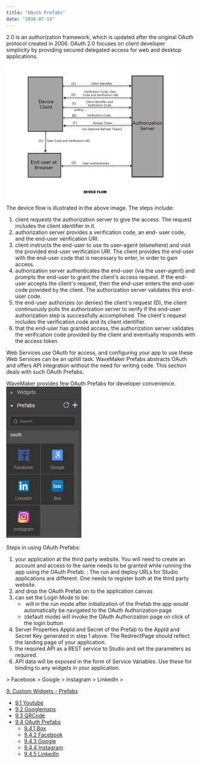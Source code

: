 ```yaml
---
title: "OAuth Prefabs"
date: "2016-07-13"
---
```


2.0 is an authorization framework, which is updated after the original OAuth protocol created in 2006. OAuth 2.0 focuses on client developer simplicity by providing secured delegated access for web and desktop applications.

[![](../assets/instagram-design-flow.png)](../assets/instagram-design-flow.png)

The device flow is illustrated in the above image. The steps include:

1. client requests the authorization server to give the access. The request includes the client identifier in it.
2. authorization server provides a verification code, an end- user code, and the end-user verification URI.
3. client instructs the end-user to use its user-agent (elsewhere) and visit the provided end-user verification URI. The client provides the end-user with the end-user code that is necessary to enter, in order to gain access.
4. authorization server authenticates the end-user (via the user-agent) and prompts the end-user to grant the client's access request. If the end-user accepts the client's request, then the end-user enters the end-user code provided by the client. The authorization server validates this end-user code.
5. the end-user authorizes (or denies) the client's request (D), the client continuously polls the authorization server to verify if the end-user authorization step is successfully accomplished. The client's request includes the verification code and its client identifier.
6. that the end-user has granted access, the authorization server validates the verification code provided by the client and eventually responds with the access token.

Web Services use OAuth for access, and configuring your app to use these Web Services can be an uphill task. WaveMaker Prefabs abstracts OAuth and offers API integration without the need for writing code. This section deals with such OAuth Prefabs.

WaveMaker provides few OAuth Prefabs for developer convenience. [![](../assets/OAuth.png)](../assets/OAuth.png)

Steps in using OAuth Prefabs:

1. your application at the third party website. You will need to create an account and access to the same needs to be granted while running the app using the OAuth Prefab. : The run and deploy URLs for Studio applications are different. One needs to register both at the third party website.
2. and drop the OAuth Prefab on to the application canvas
3. can set the Login Mode to be:
    -  will in the run mode after initialization of the Prefab the app would automatically be navigated to the OAuth Authorization page
    - (default mode) will invoke the OAuth Authorization page on click of the login button
4. Server Properties AppId and Secret of the Prefab to the AppId and Secret Key generated in step 1 above. The RedirectPage should reflect the landing page of your application.
5. the required API as a REST service to Studio and set the parameters as required.
6. API data will be exposed in the form of Service Variables. Use these for binding to any widgets in your application.

\> Facebook > Google > Instagram > LinkedIn >

[9\. Custom Widgets - Prefabs](/learn/app-development/widgets/widget-library/#prefabs)

- [9.1 Youtube](/learn/app-development/widgets/prefab/youtube/)
- [9.2 Googlemaps](/learn/app-development/widgets/prefab/googlemaps/)
- [9.3 QRCode](/learn/app-development/widgets/prefab/qrcode/)
- [9.4 OAuth Prefabs](/learn/app-development/widgets/prefab/oauth-prefabs/)
    - [9.4.1 Box](/learn/app-development/widgets/prefab/oauth-prefabs/box/)
    - [9.4.2 Facebook](/learn/app-development/widgets/prefab/oauth-prefabs/facebook/)
    - [9.4.3 Google](/learn/app-development/widgets/prefab/oauth-prefabs/google/)
    - [9.4.4 Instagram](learn/app-development/widgets/prefab/oauth-prefabs/instagram/)
    - [9.4.5 LinkedIn](/learn/app-development/widgets/prefab/oauth-prefabs/linkedin/)
